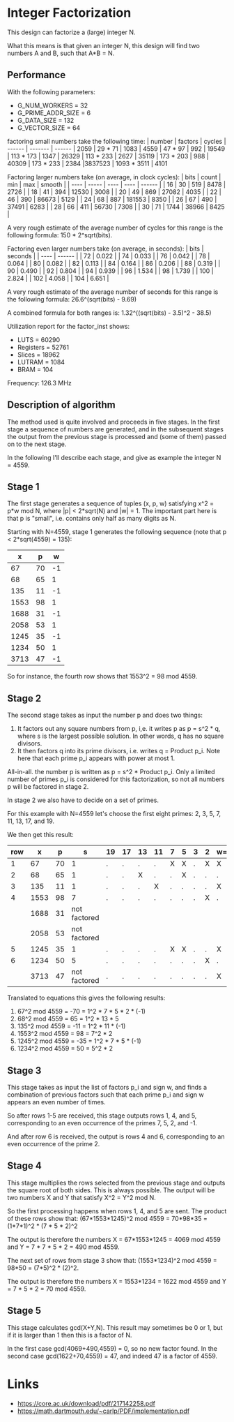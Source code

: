 # Integer Factorization

This design can factorize a (large) integer N.

What this means is that given an integer N, this design will find two numbers A and B,
such that A\*B = N.

## Performance
With the following parameters:
* G_NUM_WORKERS = 32
* G_PRIME_ADDR_SIZE = 6
* G_DATA_SIZE = 132
* G_VECTOR_SIZE = 64

factoring small numbers take the following time:
| number | factors     | cycles
| ------ | -------     | ------
|   2059 |   29 *   71 | 1083
|   4559 |   47 *   97 |  992
|  19549 |  113 *  173 | 1347
|  26329 |  113 *  233 | 2627
|  35119 |  173 *  203 |  988
|  40309 |  173 *  233 | 2384
|3837523 | 1093 * 3511 | 4101

Factoring larger numbers take (on average, in clock cycles):
| bits | count |  min |    max | smooth |
| ---- | ----- | ---- |   ---- | ------ |
|  16  |   30  |  519 |   8478 |   2726 |
|  18  |   41  |  394 |  12530 |   3008 |
|  20  |   49  |  869 |  27082 |   4035 |
|  22  |   46  |  390 |  86673 |   5129 |
|  24  |   68  |  887 | 181553 |   8350 |
|  26  |   67  |  490 |  37491 |   6283 |
|  28  |   66  |  411 |  56730 |   7308 |
|  30  |   71  | 1744 |  38966 |   8425 |

A very rough estimate of the average number of cycles for this range is the following formula:
150 \* 2^sqrt(bits).

Factoring even larger numbers take (on average, in seconds):
| bits | seconds |
| ---- |  ------ |
|  72  |   0.022 |
|  74  |   0.033 |
|  76  |   0.042 |
|  78  |   0.064 |
|  80  |   0.082 |
|  82  |   0.113 |
|  84  |   0.164 |
|  86  |   0.206 |
|  88  |   0.319 |
|  90  |   0.490 |
|  92  |   0.804 |
|  94  |   0.939 |
|  96  |   1.534 |
|  98  |   1.739 |
| 100  |   2.824 |
| 102  |   4.058 |
| 104  |   6.651 |

A very rough estimate of the average number of seconds for this range is the following formula:
26.6^(sqrt(bits) - 9.69)

A combined formula for both ranges is:
1.32^((sqrt(bits) - 3.5)^2 - 38.5)


Utilization report for the factor\_inst shows:
* LUTS      = 60290
* Registers = 52761
* Slices    = 18962
* LUTRAM    =  1084
* BRAM      =   104

Frequency: 126.3 MHz

## Description of algorithm

The method used is quite involved and proceeds in five stages. In the first stage a
sequence of numbers are generated, and in the subsequent stages the output from the
previous stage is processed and (some of them) passed on to the next stage.

In the following I'll describe each stage, and give as example the integer N = 4559.

## Stage 1
The first stage generates a sequence of tuples (x, p, w) satisfying
x^2 = p\*w mod N, where |p| < 2\*sqrt(N) and |w| = 1. The important part here is that p is "small",
i.e. contains only half as many digits as N.

Starting with N=4559, stage 1 generates the following sequence (note that p < 2\*sqrt(4559) = 135):

|    x  |    p  |     w |
| ----- | ----- | ----- |
|   67  |   70  |    -1 |
|   68  |   65  |     1 |
|  135  |   11  |    -1 |
| 1553  |   98  |     1 |
| 1688  |   31  |    -1 |
| 2058  |   53  |     1 |
| 1245  |   35  |    -1 |
| 1234  |   50  |     1 |
| 3713  |   47  |    -1 |

So for instance, the fourth row shows that 1553^2 = 98 mod 4559.

## Stage 2
The second stage takes as input the number p and does two things:
1. It factors out any square numbers from p, i,e. it writes p as
p = s^2 * q, where s is the largest possible solution. In other words,
q has no square divisors.
2. It then factors q into its prime divisors, i.e. writes q = Product p_i.
Note here that each prime p_i appears with power at most 1.

All-in-all. the number p is written as p = s^2 * Product p_i.
Only a limited number of primes p_i is considered for this factorization, so not all
numbers p will be factored in stage 2.

In stage 2 we also have to decide on a set of primes.

For this example with N=4559 let's choose the first eight primes: 2, 3, 5, 7, 11, 13, 17,
and 19.

We then get this result:

| row |   x   |   p   |    s           | 19 | 17 | 13 | 11 | 7 | 5 | 3 | 2 | w=-1 |
| --- | ----- | ----- | -------------- | -- | -- | -- | -- | - | - | - | - | ---- |
|   1 |   67  |   70  |    1           |  . |  . |  . |  . | X | X | . | X |  X   |
|   2 |   68  |   65  |    1           |  . |  . |  X |  . | . | X | . | . |  .   |
|   3 |  135  |   11  |    1           |  . |  . |  . |  X | . | . | . | . |  X   |
|   4 | 1553  |   98  |    7           |  . |  . |  . |  . | . | . | . | X |  .   |
|     | 1688  |   31  |  not factored  |
|     | 2058  |   53  |  not factored  |
|   5 | 1245  |   35  |    1           |  . |  . |  . |  . | X | X | . | . |  X   |
|   6 | 1234  |   50  |    5           |  . |  . |  . |  . | . | . | . | X |  .   |
|     | 3713  |   47  |  not factored  |  . |  . |  . |  . | . | . | . | . |  X   |
 
Translated to equations this gives the following results:

1.   67^2 mod 4559 = -70 = 1^2 * 7 * 5 * 2 * (-1)
2.   68^2 mod 4559 = 65 = 1^2 * 13 * 5
3.  135^2 mod 4559 = -11 = 1^2 * 11 * (-1)
4. 1553^2 mod 4559 = 98 = 7^2 * 2
5. 1245^2 mod 4559 = -35 = 1^2 * 7 * 5 * (-1)
6. 1234^2 mod 4559 = 50 = 5^2 * 2


## Stage 3
This stage takes as input the list of factors p_i and sign w, and finds a combination of
previous factors such that each prime p_i and sign w appears an even number of times.

So after rows 1-5 are received, this stage outputs rows 1, 4, and 5, corresponding to an
even occurrence of the primes 7, 5, 2, and -1.

And after row 6 is received, the output is rows 4 and 6, corresponding to an even
occurrence of the prime 2.

## Stage 4
This stage multiplies the rows selected from the previous stage and outputs the square
root of both sides. This is always possible. The output will be two numbers X and Y that
satisfy
X^2 = Y^2 mod N.

So the first processing happens when rows 1, 4, and 5 are sent. The product of these rows
show that:
(67\*1553\*1245)^2 mod 4559 = 70\*98\*35 = (1\*7\*1)^2 \* (7 \* 5 \* 2)^2

The output is therefore the numbers X = 67\*1553\*1245 = 4069 mod 4559 and Y = 7 \* 7 \* 5 \* 2 = 490 mod 4559.

The next set of rows from stage 3 show that:
(1553\*1234)^2 mod 4559 = 98\*50 = (7\*5)^2 \* (2)^2.

The output is therefore the numbers X = 1553\*1234 = 1622 mod 4559 and Y = 7 \* 5 \* 2 = 70 mod 4559.

## Stage 5
This stage calculates gcd(X+Y,N). This result may sometimes be 0 or 1, but if it is larger
than 1 then this is a factor of N.

In the first case gcd(4069+490,4559) = 0, so no new factor found.
In the second case gcd(1622+70,4559) = 47, and indeed 47 is a factor of 4559.

# Links
* https://core.ac.uk/download/pdf/217142258.pdf
* https://math.dartmouth.edu/~carlp/PDF/implementation.pdf

